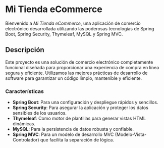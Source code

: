 # Mi Tienda eCommerce

Bienvenido a *Mi Tienda eCommerce*, una aplicación de comercio electrónico desarrollada utilizando las poderosas tecnologías de Spring Boot, Spring Security, Thymeleaf, MySQL y Spring MVC.

## Descripción

Este proyecto es una solución de comercio electrónico completamente funcional diseñada para proporcionar una experiencia de compra en línea segura y eficiente. Utilizamos las mejores prácticas de desarrollo de software para garantizar un código limpio, mantenible y eficiente.

### Características

- **Spring Boot**: Para una configuración y despliegue rápidos y sencillos.
- **Spring Security**: Para asegurar la aplicación y proteger los datos sensibles de los usuarios.
- **Thymeleaf**: Como motor de plantillas para generar vistas HTML dinámicas.
- **MySQL**: Para la persistencia de datos robusta y confiable.
- **Spring MVC**: Para un modelo de desarrollo MVC (Modelo-Vista-Controlador) que facilita la separación de lógica.



